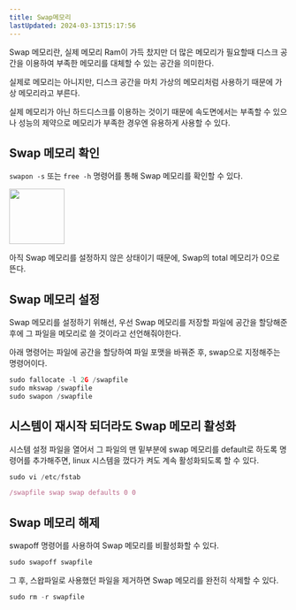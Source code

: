 ```yaml
---
title: Swap메모리
lastUpdated: 2024-03-13T15:17:56
---
```


Swap 메모리란, 실제 메모리 Ram이 가득 찼지만 더 많은 메모리가 필요할때 디스크 공간을 이용하여 부족한 메모리를 대체할 수 있는 공간을 의미한다.

실제로 메모리는 아니지만, 디스크 공간을 마치 가상의 메모리처럼 사용하기 때문에 가상 메모리라고 부른다.

실제 메모리가 아닌 하드디스크를 이용하는 것이기 때문에 속도면에서는 부족할 수 있으나 성능의 제약으로 메모리가 부족한 경우엔 유용하게 사용할 수 있다.

## Swap 메모리 확인

`swapon -s` 또는 `free -h` 명령어를 통해 Swap 메모리를 확인할 수 있다.

<img src="https://user-images.githubusercontent.com/81006587/201456074-72d7bb55-2cd7-4704-a7c4-3a582aa798c9.png" height=100px/>

아직 Swap 메모리를 설정하지 않은 상태이기 때문에, Swap의 total 메모리가 0으로 뜬다.

## Swap 메모리 설정

Swap 메모리를 설정하기 위해선, 우선 Swap 메모리를 저장할 파일에 공간을 할당해준 후에 그 파일을 메모리로 쓸 것이라고 선언해줘야한다.

아래 명령어는 파일에 공간을 할당하여 파일 포맷을 바꿔준 후, swap으로 지정해주는 명령어이다.

```js
sudo fallocate -l 2G /swapfile
sudo mkswap /swapfile
sudo swapon /swapfile
```

## 시스템이 재시작 되더라도 Swap 메모리 활성화

시스템 설정 파일을 열어서 그 파일의 맨 밑부분에 swap 메모리를 default로 하도록 명령어를 추가해주면, linux 시스템을 껐다가 켜도 계속 활성화되도록 할 수 있다.

```js
sudo vi /etc/fstab 
```

```js
/swapfile swap swap defaults 0 0
```


## Swap 메모리 해제

swapoff 명령어를 사용하여 Swap 메모리를 비활성화할 수 있다.

```java
sudo swapoff swapfile
```

그 후, 스왑파일로 사용했던 파일을 제거하면 Swap 메모리를 완전히 삭제할 수 있다.

```java
sudo rm -r swapfile
```
